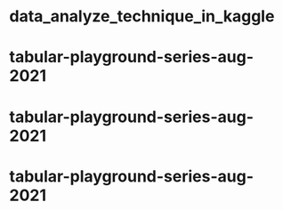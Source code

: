 # data_analyze_technique_in_kaggle
# tabular-playground-series-aug-2021
# tabular-playground-series-aug-2021
# tabular-playground-series-aug-2021
